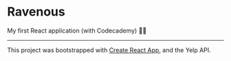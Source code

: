 # Ravenous
My first React application (with Codecademy) 🙂✨
***

This project was bootstrapped with [Create React App](https://github.com/facebook/create-react-app), and the Yelp API.
